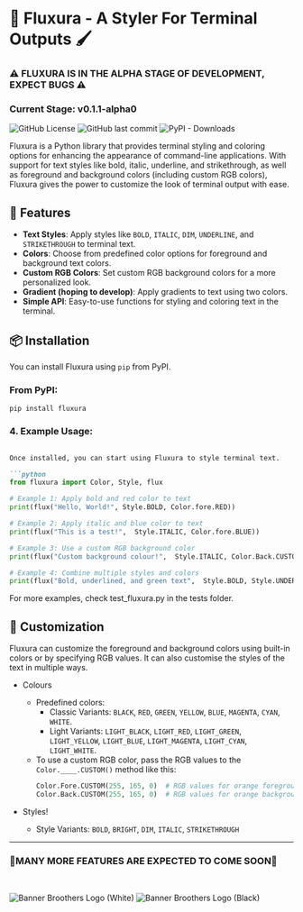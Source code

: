 # 🎨 Fluxura - A Styler For Terminal Outputs 🖌️
### ⚠️ FLUXURA IS IN THE ALPHA STAGE OF DEVELOPMENT, EXPECT BUGS ⚠️
### Current Stage: v0.1.1-alpha0
![GitHub License](https://img.shields.io/github/license/Broothers-Inc/fluxura) ![GitHub last commit](https://img.shields.io/github/last-commit/Broothers-Inc/fluxura) ![PyPI - Downloads](https://img.shields.io/pypi/dm/fluxura)


Fluxura is a Python library that provides terminal styling and coloring options for enhancing the appearance of command-line applications. With support for text styles like bold, italic, underline, and strikethrough, as well as foreground and background colors (including custom RGB colors), Fluxura gives the power to customize the look of terminal output with ease.

## 🔦 Features

- **Text Styles**: Apply styles like `BOLD`, `ITALIC`, `DIM`, `UNDERLINE`, and `STRIKETHROUGH` to terminal text.
- **Colors**: Choose from predefined color options for foreground and background text colors.
- **Custom RGB Colors**: Set custom RGB background colors for a more personalized look.
- **Gradient (hoping to develop)**: Apply gradients to text using two colors.
- **Simple API**: Easy-to-use functions for styling and coloring text in the terminal.

## 📦 Installation

You can install Fluxura using `pip` from PyPI.

### From PyPI:

`pip install fluxura`

### 4. **Example Usage**:

````markdown

Once installed, you can start using Fluxura to style terminal text.

```python
from fluxura import Color, Style, flux

# Example 1: Apply bold and red color to text
print(flux("Hello, World!", Style.BOLD, Color.fore.RED))

# Example 2: Apply italic and blue color to text
print(flux("This is a test!",  Style.ITALIC, Color.fore.BLUE))

# Example 3: Use a custom RGB background color
print(flux("Custom background colour!",  Style.ITALIC, Color.Back.CUSTOM(255, 165, 0)))

# Example 4: Combine multiple styles and colors
print(flux("Bold, underlined, and green text",  Style.BOLD, Style.UNDERLINE, Color.Fore.GREEN))
````

For more examples, check test_fluxura.py in the tests folder.

## 🎨 Customization

Fluxura can customize the foreground and background colors using built-in colors or by specifying RGB values. It can also customise the styles of the text in multiple ways.


- Colours
  - Predefined colors:
    - Classic Variants: `BLACK`, `RED`, `GREEN`, `YELLOW`, `BLUE`, `MAGENTA`, `CYAN`, `WHITE`.
    - Light Variants: `LIGHT_BLACK`, `LIGHT_RED`, `LIGHT_GREEN`, `LIGHT_YELLOW`, `LIGHT_BLUE`, `LIGHT_MAGENTA`, `LIGHT_CYAN`,     `LIGHT_WHITE`.
  - To use a custom RGB color, pass the RGB values to the `Color.____.CUSTOM()` method like this:
    ```python
    Color.Fore.CUSTOM(255, 165, 0)  # RGB values for orange foreground
    Color.Back.CUSTOM(255, 165, 0)  # RGB values for orange backgroun
    ```
- Styles!

    - Style Variants: `BOLD`, `BRIGHT`, `DIM`, `ITALIC`, `STRIKETHROUGH`
---
 
### 🔨MANY MORE FEATURES ARE EXPECTED TO COME SOON🔨

<br>

![Banner Broothers Logo (White)](https://github.com/user-attachments/assets/27886cee-b1e4-455b-ba3a-6870c7a27f10#gh-dark-mode-only)
![Banner Broothers Logo (Black)](https://github.com/user-attachments/assets/70704fc6-7ffe-472c-ba3a-6e967b05a512#gh-light-mode-only)








